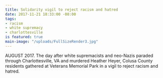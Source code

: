 ```yaml
---
title: Solidarity vigil to reject racism and hatred
date: 2017-11-21 18:33:00 -08:00
tags:
- racism
- white supremacy
- charlottesville
is featured: true
main-image: "/uploads/FullSizeRender3.jpg"
---
```


AUGUST 2017. The day after white supremacists and neo-Nazis paraded through Charlottesville, VA and murdered Heather Heyer, Colusa County residents gathered at Veterans Memorial Park in a vigil to reject racism and hatred. 